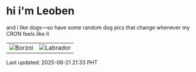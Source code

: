 # hi i'm Leoben

and i like dogs—so have some random dog pics that change whenever my CRON feels like it

|  |  |
|--------|----------|
| ![Borzoi](https://random-dog-vercel.vercel.app/api/random-borzoi?v=1755783223) | ![Labrador](https://random-dog-vercel.vercel.app/api/random-labrador?v=1755783223) |

Last updated: 2025-08-21 21:33 PHT
